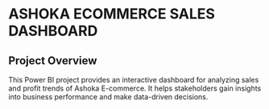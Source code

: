 # ASHOKA ECOMMERCE SALES DASHBOARD

## Project Overview

This Power BI project provides an interactive dashboard for analyzing sales and profit trends of Ashoka E-commerce. It helps stakeholders gain insights into business performance and make data-driven decisions.

